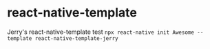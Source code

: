 # react-native-template
Jerry's react-native-template
test
`npx react-native init Awesome --template react-native-template-jerry`
